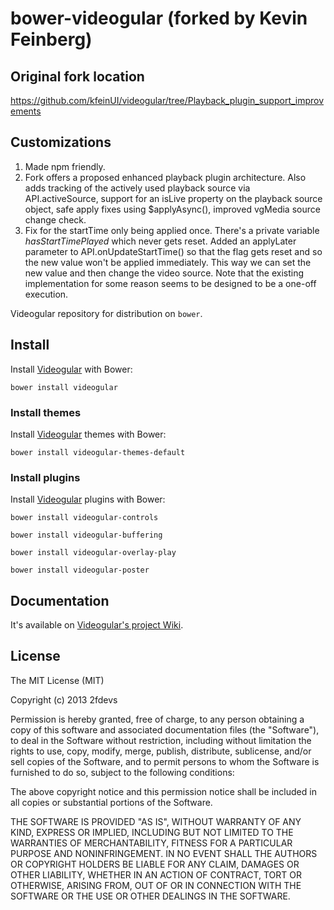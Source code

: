bower-videogular (forked by Kevin Feinberg)
================

## Original fork location
https://github.com/kfeinUI/videogular/tree/Playback_plugin_support_improvements

## Customizations
1. Made npm friendly.
2. Fork offers a proposed enhanced playback plugin architecture. Also adds tracking of the actively used playback source via API.activeSource, support for an isLive property on the playback source object, safe apply fixes using $applyAsync(), improved vgMedia source change check.
3. Fix for the startTime only being applied once. There's a private variable <em>hasStartTimePlayed</em> which never gets reset. Added an applyLater parameter to API.onUpdateStartTime() so that the flag gets reset and so the new value won't be applied immediately. This way we can set the new value and then change the video source. Note that the existing implementation for some reason seems to be designed to be a one-off execution.

Videogular repository for distribution on `bower`.

## Install

Install [Videogular](http://www.videogular.com/) with Bower:

`bower install videogular`

### Install themes

Install [Videogular](http://www.videogular.com/) themes with Bower:

`bower install videogular-themes-default`

### Install plugins

Install [Videogular](http://www.videogular.com/) plugins with Bower:

`bower install videogular-controls`

`bower install videogular-buffering`

`bower install videogular-overlay-play`

`bower install videogular-poster`

## Documentation

It's available on [Videogular's project Wiki](https://github.com/2fdevs/videogular/wiki).

## License

The MIT License (MIT)

Copyright (c) 2013 2fdevs

Permission is hereby granted, free of charge, to any person obtaining a copy of
this software and associated documentation files (the "Software"), to deal in
the Software without restriction, including without limitation the rights to
use, copy, modify, merge, publish, distribute, sublicense, and/or sell copies of
the Software, and to permit persons to whom the Software is furnished to do so,
subject to the following conditions:

The above copyright notice and this permission notice shall be included in all
copies or substantial portions of the Software.

THE SOFTWARE IS PROVIDED "AS IS", WITHOUT WARRANTY OF ANY KIND, EXPRESS OR
IMPLIED, INCLUDING BUT NOT LIMITED TO THE WARRANTIES OF MERCHANTABILITY, FITNESS
FOR A PARTICULAR PURPOSE AND NONINFRINGEMENT. IN NO EVENT SHALL THE AUTHORS OR
COPYRIGHT HOLDERS BE LIABLE FOR ANY CLAIM, DAMAGES OR OTHER LIABILITY, WHETHER
IN AN ACTION OF CONTRACT, TORT OR OTHERWISE, ARISING FROM, OUT OF OR IN
CONNECTION WITH THE SOFTWARE OR THE USE OR OTHER DEALINGS IN THE SOFTWARE.
